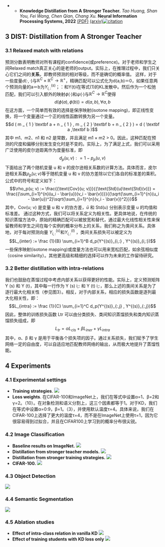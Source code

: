 - - **Knowledge Distillation from A Stronger Teacher.** *Tao Huang, Shan You, Fei Wang, Chen Qian, Chang Xu.* **Neural Information Processing Systems, 2022** [(PDF)](<../../NoteTool/papers/Knowledge Distillation from A Stronger Teacher.pdf>)  [(arxiv)](http://arxiv.org/abs/2205.10536)[![citation](https://img.shields.io/badge/dynamic/json?label=citation&query=citationCount&url=https%3A%2F%2Fapi.semanticscholar.org%2Fgraph%2Fv1%2Fpaper%2Fc0ae5848ba0141dd3f827321f46110f52946764b%3Ffields%3DcitationCount)](https://www.semanticscholar.org/paper/c0ae5848ba0141dd3f827321f46110f52946764b)
## 3 DIST: Distillation from A Stronger Teacher
### 3.1 Relaxed match with relations
预测分数表明教师对所有课程的confidence(或preference)。对于老师和学生之间Relaxed match真正关心的是老师的output。实际上，在推理过程中，我们只关心它们之间的**关系**，即教师预测的相对等级，而不是确切的概率值。
这样，对于一些度量$d(·,·)$与$\mathbb{R}^C×\mathbb{R}^C\to \mathbb{R}^+$，精确匹配可以公式化为d(a,b)＝0，如果任意两个预测向量的a＝b为$Y^{(s)}_{i,:}$；：和Y(t)i在等式(1)的KL发散中。然后作为一个松弛匹配，我们可以引入额外的映射$\phi (·)$和$\psi (·)$与$\mathbb{R}^C\to\mathbb{R}^C$使得
$$d ( \phi ( a ) , \phi ( b ) ) = d ( a , b ) , \forall a , b$$
在这方面，一个简单而有效的选择是保序映射(isotone mapping)，即正线性变换，将一个变量通过一个正的线性函数转换为另一个变量。
$$d ( m _ { 1 } \textbf a + n _ { 1 } , m _ { 2 } \textbf b + n _ { 2 } ) = d ( \textbf a ,\textbf b )$$
其中 m1、m2、n1 和 n2 是常数，并且满足 m1 × m2 > 0。因此，这种匹配在预测的尺度和偏移分别发生变化时是不变的。实际上，为了满足上式，我们可以采用广泛使用的皮尔逊距离作为度量标准，即
$$d _ { p } ( u , v ) : = 1 - p _ { p } ( u , v )$$
下面给出了两个随机变量 u 和 v 的皮尔逊相关系数的计算方法。具体而言，皮尔逊相关系数$ρ_p​(u;v)$等于随机变量 u 和 v 的协方差除以它们各自的标准差的乘积。公式中的符号和定义如下：
$$\rho_p(u; v) := \frac{{\text{Cov}(u; v)}}{{\text{Std}(u)\text{Std}(v)}} = \frac{{\sum_{i=1}^{n}(u_i - \bar{u})(v_i - \bar{v})}}{{\sqrt{\sum_{i=1}^{n}(u_i - \bar{u})^2}\sqrt{\sum_{i=1}^{n}(v_i - \bar{v})^2}}}$$
其中，Cov(u; v) 是变量 u 和 v 的协方差，$\bar{u}$ 和 Std(u) 分别表示变量 u 的均值和标准差。
通过这种方式，我们可以将关系定义为相关性。更具体地说，在传统的知识蒸馏方法中，原始的精确匹配可以被放宽和替代，通过最大化线性相关性来保留教师和学生之间在每个实例的概率分布上的关系，我们称之为类间关系。具体地，对于每对预测向量 $Y^{(s)}_{i,:}$和$Y^{(t)}_{i,:}$ ，类间关系损失可以被定义为
$$L_{inter} := \frac {1}{B} \sum_{i=1}^B d_p(Y^{(s)}_{i,:} , Y^{(s)}_{i,:})$$
一些保序映射(isotone mapping)或度量方法也可以用来宽松匹配，如余弦相似度（cosine similarity）。其他更高级和精细的选择可以作为未来的工作留待研究。
### 3.2 Better distillation with intra-relations
我们也鼓励在蒸馏过程中考虑内部关系以获得更好的性能。实际上，定义预测矩阵 Y (s) 和 Y (t)，其中每一行作为 Y (s) i;: 和 Y (t) i;:，那么上述的类间关系是为了逐行最大化相关性（参见图3）。相反，对于内部关系，相应的损失函数是逐列最大化相关性，即：
$$L_{intra} := \frac {1}{C} \sum_{i=1}^C d_p(Y^{(s)}_{:,j} , Y^{(s)}_{:,j})$$
因此，整体的训练损失函数 Ltr 可以由分类损失、类间知识蒸馏损失和类内知识蒸馏损失组成，即
$$L_{tr} = αL_{cls} + βL_{iner} + γL_{intra}$$
其中，α、β 和 γ 是用于平衡各个损失项的因子。通过关系损失，我们赋予了学生网络一定的自由度，可以自适应地匹配教师网络的输出，从而极大地提升了蒸馏性能。
## 4 Experiments
### 4.1 Experimental settings
- **Training strategies**. 
![](../图片/知识蒸馏/DIST/tab1.png)
- **Loss weights**.
在CIFAR-100和ImageNet上，我们在等式中设置α=1、β=2和γ=2。（10）。在对象检测和语义分割上，这三个因素都等于1。对于KD，我们在等式中设置α=0:9，β=1。（3），并使用默认温度τ=4。具体来说，我们在CIFAR-100上选择了更大的温度τ=4，而不是在ImageNet上使用τ=1，因为它很容易得到过拟合，并且在CIFAR100上学习到的概率分布很尖锐。
### 4.2 Image Classification
- **Baseline results on ImageNet.**
![](../图片/知识蒸馏/DIST/tab2.png)
- **Distillation from stronger teacher models.**
![](../图片/知识蒸馏/DIST/tab3.png)
- **Distillation from stronger training strategies.** 
![](../图片/知识蒸馏/DIST/tab4.png)
- **CIFAR-100.** 
![](../图片/知识蒸馏/DIST/tab5.png)
### 4.3 Object Detection
![](../图片/知识蒸馏/DIST/tab6.png)
### 4.4 Semantic Segmentation
![](../图片/知识蒸馏/DIST/tab7.png)
### 4.5 Ablation studies
- **Effect of intra-class relation in vanilla KD**
![](../图片/知识蒸馏/DIST/tab8.png)
- **Effect of training students with KD loss only**
![](../图片/知识蒸馏/DIST/tab9.png)
